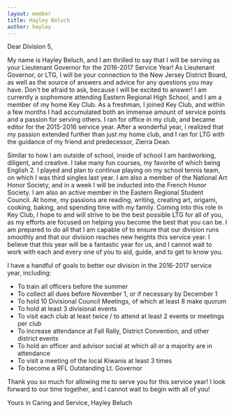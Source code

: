 ```yaml
---
layout: member
title: Hayley Beluch
author: hayley
---
```


Dear Division 5,

My name is Hayley Beluch, and I am thrilled to say that I will be serving as your Lieutenant Governor for the 2016-2017 Service Year! As Lieutenant Governor, or LTG, I will be your connection to the New Jersey District Board, as well as the source of answers and advice for any questions you may have. Don't be afraid to ask, because I will be excited to answer! I am currently a sophomore attending Eastern Regional High School, and I am a member of my home Key Club. As a freshman, I joined Key Club, and within a few months I had accumulated both an immense amount of service points and a passion for serving others. I ran for office in my club, and became editor for the 2015-2016 service year. After a wonderful year, I realized that my passion extended further than just my home club, and I ran for LTG with the guidance of my friend and predecessor, Zierra Dean. 
 
Similar to how I am outside of school, inside of school I am hardworking, diligent, and creative. I take many fun courses, my favorite of which being English 2. I played and plan to continue playing on my school tennis team, on which I was third singles last year. I am also a member of the National Art Honor Society, and in a week I will be inducted into the French Honor Society. I am also an active member in the Eastern Regional Student Council. At home, my passions are reading, writing, creating art, origami, cooking, baking, and spending time with my family. Coming into this role in Key Club, I hope to and will strive to be the best possible LTG for all of you, as my efforts are focused on helping you become the best that you can be. I am prepared to do all that I am capable of to ensure that our division runs smoothly and that our division reaches new heights this service year. I believe that this year will be a fantastic year for us, and I cannot wait to work with each and every one of you to aid, guide, and to get to know you. 
 
I have a handful of goals to better our division in the 2016-2017 service year, including: 

* To train all officers before the summer 
* To collect all dues before November 1, or if necessary by December 1 
* To hold 10 Divisional Council Meetings, of which at least 8 make quorum 
* To hold at least 3 divisional events 
* To visit each club at least twice / to attend at least 2 events or meetings per club 
* To increase attendance at Fall Rally, District Convention, and other district events 
* To hold an officer and advisor social at which all or a majority are in attendance 
* To visit a meeting of the local Kiwanis at least 3 times 
* To become a RFL Outstanding Lt. Governor
 
Thank you so much for allowing me to serve you for this service year! I look forward to our time together, and I cannot wait to begin with all of you! 
 
Yours in Caring and Service,  Hayley Beluch 
